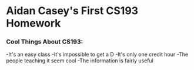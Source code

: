 # Aidan Casey's First CS193 Homework
### Cool Things About CS193:
-It's an easy class
-It's impossible to get a D
-It's only one credit hour
-The people teaching it seem cool
-The information is fairly useful
